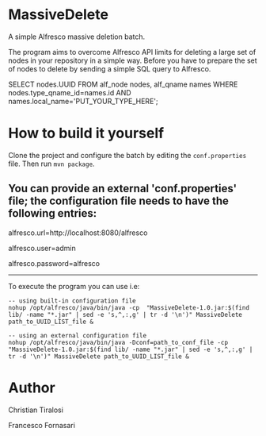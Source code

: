 # MassiveDelete
A simple Alfresco massive deletion batch.

The program aims to overcome Alfresco API limits for deleting a large set of nodes in your repository in a simple way. Before you have to prepare the set of nodes to delete by sending a simple SQL query to Alfresco.

SELECT nodes.UUID FROM alf_node nodes, alf_qname names WHERE nodes.type_qname_id=names.id AND names.local_name='PUT_YOUR_TYPE_HERE';
	
# How to build it yourself
Clone the project and configure the batch by editing the `conf.properties` file. Then run `mvn package`.

You can provide an external 'conf.properties' file; the configuration file needs to have the following entries:
------------------------------------------

alfresco.url=http://localhost:8080/alfresco

alfresco.user=admin

alfresco.password=alfresco

------------------------------------------

To execute the program you can use i.e:

	-- using built-in configuration file
	nohup /opt/alfresco/java/bin/java -cp  "MassiveDelete-1.0.jar:$(find lib/ -name "*.jar" | sed -e 's,^,:,g' | tr -d '\n')" MassiveDelete path_to_UUID_LIST_file &

	-- using an external configuration file
	nohup /opt/alfresco/java/bin/java -Dconf=path_to_conf_file -cp  "MassiveDelete-1.0.jar:$(find lib/ -name "*.jar" | sed -e 's,^,:,g' | tr -d '\n')" MassiveDelete path_to_UUID_LIST_file &	


# Author
Christian Tiralosi

Francesco Fornasari
